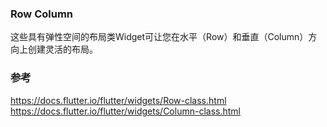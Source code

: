 ### Row Column  
这些具有弹性空间的布局类Widget可让您在水平（Row）和垂直（Column）方向上创建灵活的布局。  

### 参考  
https://docs.flutter.io/flutter/widgets/Row-class.html  
https://docs.flutter.io/flutter/widgets/Column-class.html  
